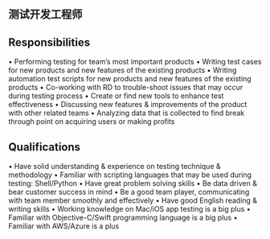## 测试开发工程师


## Responsibilities

• Performing testing for team’s most important products
• Writing test cases for new products and new features of the existing products
• Writing automation test scripts for new products and new features of the existing products
• Co-working with RD to trouble-shoot issues that may occur during testing process
• Create or find new tools to enhance test effectiveness
• Discussing new features & improvements of the product with other related teams
• Analyzing data that is collected to find break through point on acquiring users or making profits


## Qualifications

• Have solid understanding & experience on testing technique & methodology
• Familiar with scripting languages that may be used during testing: Shell/Python
• Have great problem solving skills
• Be data driven & bear customer success in mind
• Be a good team player, communicating with team member smoothly and effectively
• Have good English reading & writing skills
• Working knowledge on Mac/iOS app testing is a big plus
• Familiar with Objective-C/Swift programming language is a big plus
• Familiar with AWS/Azure is a plus
